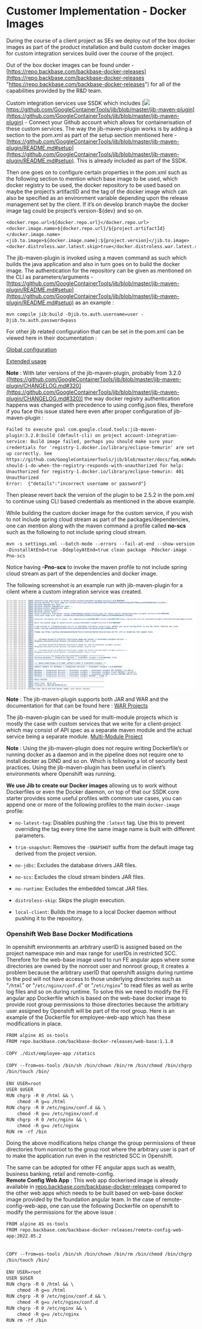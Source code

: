 # Customer Implementation - Docker Images
During the course of a client project as SEs we deploy out of the box docker images as part of the product installation and build custom docker images for custom integration services build over the course of the project.

Out of the box docker images can be found under - [https://repo.backbase.com/backbase-docker-releases](https://repo.backbase.com/backbase-docker-releases "https://repo.backbase.com/backbase-docker-releases") for all of the capabilities provided by the R&D team.

Custom integration services use SSDK which includes [![](./customer-implementation-docker-images-0.png)https://github.com/GoogleContainerTools/jib/blob/master/jib-maven-plugin](https://github.com/GoogleContainerTools/jib/blob/master/jib-maven-plugin) - Connect your Github account which allows for containerisation of these custom services. The way the jib-maven-plugin works is by adding a section to the pom.xml as part of the setup section mentioned here - [https://github.com/GoogleContainerTools/jib/blob/master/jib-maven-plugin/README.md#setup](https://github.com/GoogleContainerTools/jib/blob/master/jib-maven-plugin/README.md#setup). This is already included as part of the SSDK.

Then one goes on to configure certain properties in the pom.xml such as the following section to mention which base image to be used, which docker registry to be used, the docker repository to be used based on maybe the project’s artifactID and the tag of the docker image which can also be specified as an environment variable depending upon the release management set by the client. If it’s on develop branch maybe the docker image tag could be project’s version-${dev} and so on.

 ```
 <docker.repo.url>${docker.repo.url}</docker.repo.url>
 <docker.image.name>${docker.repo.url}/${project.artifactId}</docker.image.name>
 <jib.to.image>${docker.image.name}:${project.version}</jib.to.image>
 <docker.distroless.war.latest.skip>true</docker.distroless.war.latest.skip>
```

The jib-maven-plugin is invoked using a maven command as such which builds the java application and also in turn goes on to build the docker image. The authentication for the repository can be given as mentioned on the CLI as parameters/arguments -[https://github.com/GoogleContainerTools/jib/blob/master/jib-maven-plugin/README.md#setup](https://github.com/GoogleContainerTools/jib/blob/master/jib-maven-plugin/README.md#setup) as an example :

 ```
 mvn compile jib:build -Djib.to.auth.username=user -Djib.to.auth.password=pass
```

For other jib related configuration that can be set in the pom.xml can be viewed here in their documentation :

[Global configuration](https://github.com/GoogleContainerTools/jib/tree/master/jib-maven-plugin#global-jib-configuration "https://github.com/GoogleContainerTools/jib/tree/master/jib-maven-plugin#global-jib-configuration")

[Extended usage](https://github.com/GoogleContainerTools/jib/tree/master/jib-maven-plugin#extended-usage "https://github.com/GoogleContainerTools/jib/tree/master/jib-maven-plugin#extended-usage")

**Note** : With later versions of the jib-maven-plugin, probably from 3.2.0 ([https://github.com/GoogleContainerTools/jib/blob/master/jib-maven-plugin/CHANGELOG.md#320](https://github.com/GoogleContainerTools/jib/blob/master/jib-maven-plugin/CHANGELOG.md#320)) the way docker registry authentication happens was changed with precedence to using config.json files, therefore if you face this issue stated here even after proper configuration of jib-maven-plugin :

 ```
 Failed to execute goal com.google.cloud.tools:jib-maven-plugin:3.2.0:build (default-cli) on project account-integration-service: Build image failed, perhaps you should make sure your credentials for 'registry-1.docker.io/library/eclipse-temurin' are set up correctly. See https://github.com/GoogleContainerTools/jib/blob/master/docs/faq.md#what-should-i-do-when-the-registry-responds-with-unauthorized for help: Unauthorized for registry-1.docker.io/library/eclipse-temurin: 401 Unauthorized
 Error:  {"details":"incorrect username or password"}
```

Then please revert back the version of the plugin to be 2.5.2 in the pom.xml to continue using CLI based credentials as mentioned in the above example.

While building the custom docker image for the custom service, if you wish to not include spring cloud stream as part of the packages/dependencies, one can mention along with the maven command a profile called **no-scs** such as the following to not include spring cloud stream.

 ```
 mvn -s settings.xml --batch-mode --errors --fail-at-end --show-version -DinstallAtEnd=true -DdeployAtEnd=true clean package -Pdocker-image -Pno-scs
```

Notice having **\-Pno-scs** to invoke the maven profile to not include spring cloud stream as part of the dependencies and docker image.

The following screenshot is an example run with jib-maven-plugin for a client where a custom integration service was created.

![](./customer-implementation-docker-images-1.png)

**Note** : The jib-maven-plugin supports both JAR and WAR and the documentation for that can be found here : [WAR Projects](https://github.com/GoogleContainerTools/jib/tree/master/jib-maven-plugin#war-projects "https://github.com/GoogleContainerTools/jib/tree/master/jib-maven-plugin#war-projects")

The jib-maven-plugin can be used for multi-module projects which is mostly the case with custom services that we write for a client-project which may consist of API spec as a separate maven module and the actual service being a separate module. [Multi-Module Project](https://github.com/GoogleContainerTools/jib/tree/master/jib-maven-plugin#multi-module-projects "https://github.com/GoogleContainerTools/jib/tree/master/jib-maven-plugin#multi-module-projects")

**Note** : Using the jib-maven-plugin does not require writing Dockerfile’s or running docker as a daemon and in the pipeline does not require one to install docker as DIND and so on. Which is following a lot of security best practices. Using the jib-maven-plugin has been useful in client’s environments where Openshift was running.

**We use Jib to create our Docker images** allowing us to work without Dockerfiles or even the Docker daemon, on top of that our SSDK core starter provides some useful profiles with common use cases, you can append one or more of the following profiles to the main `docker-image` profile:

*   `no-latest-tag`: Disables pushing the `:latest` tag. Use this to prevent overriding the tag every time the same image name is built with different parameters.
    
*   `trim-snapshot`: Removes the `-SNAPSHOT` suffix from the default image tag derived from the project version.
    
*   `no-jdbc`: Excludes the database drivers JAR files.
    
*   `no-scs`: Excludes the cloud stream binders JAR files.
    
*   `no-runtime`: Excludes the embedded tomcat JAR files.
    
*   `distroless-skip`: Skips the plugin execution.
    
*   `local-client`: Builds the image to a local Docker daemon without pushing it to the repository.
    

### Openshift Web Base Docker Modifications

In openshift environments an arbitrary userID is assigned based on the project namespace min and max range for userIDs in restricted SCC. Therefore for the web-base image used to run FE angular apps where some directories are owned by the nonroot user and nonroot group, it creates a problem because the arbitrary userID that openshift assigns during runtime to the pod will not have access to those underlying directories such as “`/html`” or “`/etc/nginx/conf.d`" or “`/etc/nginx`" to read files as well as write log files and so on during runtime. To solve this we need to modify the FE angular app Dockerfile which is based on the web-base docker image to provide root group permissions to those directories because the arbitrary user assigned by Openshift will be part of the root group. Here is an example of the Dockerfile for employee-web-app which has these modifications in place.

 ```
 FROM alpine AS os-tools
 FROM repo.backbase.com/backbase-docker-releases/web-base:1.1.0
 
 COPY ./dist/employee-app /statics
 
 COPY --from=os-tools /bin/sh /bin/chown /bin/rm /bin/chmod /bin/chgrp /bin/touch /bin/
 
 ENV USER=root
 USER $USER
 RUN chgrp -R 0 /html && \
     chmod -R g=u /html
 RUN chgrp -R 0 /etc/nginx/conf.d && \
     chmod -R g=u /etc/nginx/conf.d
 RUN chgrp -R 0 /etc/nginx && \
     chmod -R g=u /etc/nginx
 RUN rm -rf /bin 
``` 

Doing the above modifications helps change the group permissions of these directories from nonroot to the group root where the arbitrary user is part of to make the application run even in the restricted SCC in Openshift.

The same can be adopted for other FE angular apps such as wealth, business banking, retail and remote-config.  
**Remote Config Web App** : This web app dockerised image is already available in [repo.backbase.com/backbase-docker-releases](http://repo.backbase.com/backbase-docker-releases "http://repo.backbase.com/backbase-docker-releases") compared to the other web apps which needs to be built based on web-base docker image provided by the foundation angular team. In the case of remote-config-web-app, one can use the following Dockerfile on openshift to modify the permissions for the above issue :

 ```
 FROM alpine AS os-tools
 FROM repo.backbase.com/backbase-docker-releases/remote-config-web-app:2022.05.2
 
 
 COPY --from=os-tools /bin/sh /bin/chown /bin/rm /bin/chmod /bin/chgrp /bin/touch /bin/
 
 ENV USER=root
 USER $USER
 RUN chgrp -R 0 /html && \
     chmod -R g=u /html
 RUN chgrp -R 0 /etc/nginx/conf.d && \
     chmod -R g=u /etc/nginx/conf.d
 RUN chgrp -R 0 /etc/nginx && \
     chmod -R g=u /etc/nginx
 RUN rm -rf /bin
```